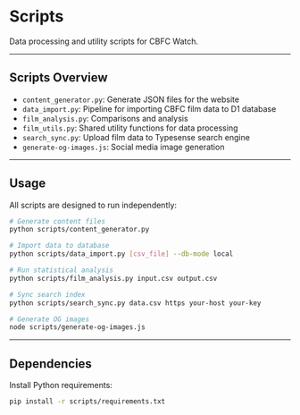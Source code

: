 # Scripts

Data processing and utility scripts for CBFC Watch.

-----

## Scripts Overview

- `content_generator.py`: Generate JSON files for the website
- `data_import.py`: Pipeline for importing CBFC film data to D1 database
- `film_analysis.py`: Comparisons and analysis
- `film_utils.py`: Shared utility functions for data processing
- `search_sync.py`: Upload film data to Typesense search engine
- `generate-og-images.js`: Social media image generation

-----

## Usage

All scripts are designed to run independently:

```bash
# Generate content files
python scripts/content_generator.py

# Import data to database
python scripts/data_import.py [csv_file] --db-mode local

# Run statistical analysis
python scripts/film_analysis.py input.csv output.csv

# Sync search index
python scripts/search_sync.py data.csv https your-host your-key

# Generate OG images
node scripts/generate-og-images.js
```

-----

## Dependencies

Install Python requirements:

```bash
pip install -r scripts/requirements.txt
```